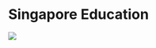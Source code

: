# Singapore Education
<img src="https://firebasestorage.googleapis.com/v0/b/hinh-6eaf7.appspot.com/o/siga.png?alt=media&token=b0f689fb-6ae8-4c2c-8b06-d37f58922407">
